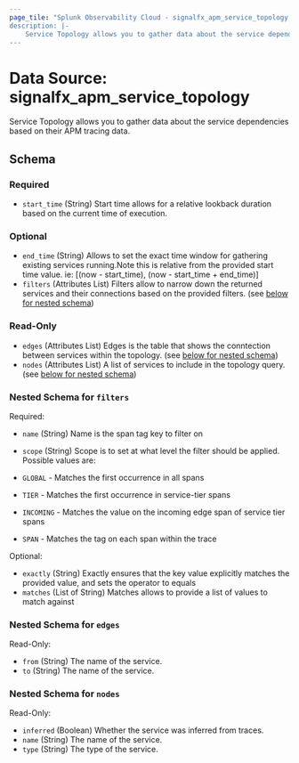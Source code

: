 ```yaml
---
page_tile: "Splunk Observability Cloud - signalfx_apm_service_topology
description: |-
    Service Topology allows you to gather data about the service dependencies based on their APM tracing data.
---
```


# Data Source: signalfx_apm_service_topology

Service Topology allows you to gather data about the service dependencies based on their APM tracing data.



<!-- schema generated by tfplugindocs -->
## Schema

### Required

- `start_time` (String) Start time allows for a relative lookback duration based on the current time of execution.

### Optional

- `end_time` (String) Allows to set the exact time window for gathering existing services running.Note this is relative from the provided start time value. ie: [(now - start_time), (now - start_time + end_time)]
- `filters` (Attributes List) Filters allow to narrow down the returned services and their connections based on the provided filters. (see [below for nested schema](#nestedatt--filters))

### Read-Only

- `edges` (Attributes List) Edges is the table that shows the conntection between services within the topology. (see [below for nested schema](#nestedatt--edges))
- `nodes` (Attributes List) A list of services to include in the topology query. (see [below for nested schema](#nestedatt--nodes))

<a id="nestedatt--filters"></a>
### Nested Schema for `filters`

Required:

- `name` (String) Name is the span tag key to filter on
- `scope` (String) Scope is to set at what level the filter should be applied. Possible values are:

- `GLOBAL` - Matches the first occurrence in all spans
- `TIER` - Matches the first occurrence in service-tier spans
- `INCOMING` - Matches the value on the incoming edge span of service tier spans
- `SPAN` - Matches the tag on each span within the trace

Optional:

- `exactly` (String) Exactly ensures that the key value explicitly matches the provided value, and sets the operator to equals
- `matches` (List of String) Matches allows to provide a list of values to match against


<a id="nestedatt--edges"></a>
### Nested Schema for `edges`

Read-Only:

- `from` (String) The name of the service.
- `to` (String) The name of the service.


<a id="nestedatt--nodes"></a>
### Nested Schema for `nodes`

Read-Only:

- `inferred` (Boolean) Whether the service was inferred from traces.
- `name` (String) The name of the service.
- `type` (String) The type of the service.

